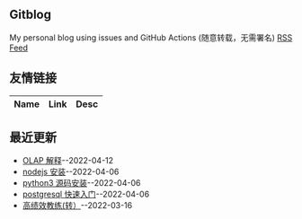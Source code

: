 ## Gitblog
My personal blog using issues and GitHub Actions (随意转载，无需署名)
[RSS Feed](https://raw.githubusercontent.com/stormzhai/gitblog/master/feed.xml)
## 友情链接
| Name | Link | Desc | 
 | ---- | ---- | ---- |
## 最近更新
- [OLAP 解释](https://github.com/stormzhai/gitblog/issues/9)--2022-04-12
- [nodejs 安装](https://github.com/stormzhai/gitblog/issues/8)--2022-04-06
- [python3 源码安装](https://github.com/stormzhai/gitblog/issues/7)--2022-04-06
- [postgresql 快速入门](https://github.com/stormzhai/gitblog/issues/6)--2022-04-06
- [高绩效教练(转）](https://github.com/stormzhai/gitblog/issues/5)--2022-03-16
